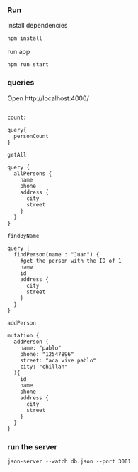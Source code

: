 ### Run

install dependencies

```
npm install

```

run app

```	
npm run start
```

### queries

Open http://localhost:4000/

```

count:

query{
  personCount
}

getAll

query {
  allPersons {
    name
    phone
    address {
      city
      street
    }
  }
}

findByName

query {
  findPerson(name : "Juan") {
    #get the person with the ID of 1
    name
    id
    address {
      city
      street
    }
  }
}

addPerson

mutation {
  addPerson (
    name: "pablo"
    phone: "12547896"
    street: "aca vive pablo"
    city: "chillan"
  ){
    id
    name
    phone
    address {
      city
      street
    }
  }
}
```

### run the server

```
json-server --watch db.json --port 3001
```